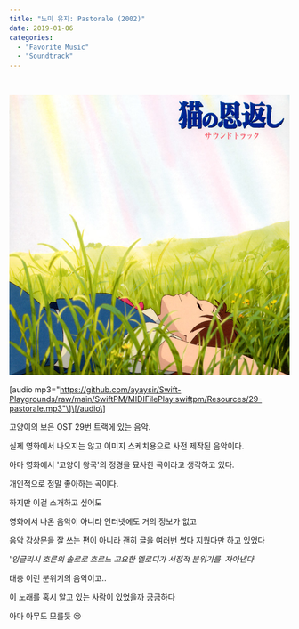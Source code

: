 ```yaml
---
title: "노미 유지: Pastorale (2002)"
date: 2019-01-06
categories: 
  - "Favorite Music"
  - "Soundtrack"
---
```


 

 ![](/assets/img/wp-content/uploads/2019/01/pastorale.png)

\[audio mp3="https://github.com/ayaysir/Swift-Playgrounds/raw/main/SwiftPM/MIDIFilePlay.swiftpm/Resources/29-pastorale.mp3"\]\[/audio\]

고양이의 보은 OST 29번 트랙에 있는 음악.

실제 영화에서 나오지는 않고 이미지 스케치용으로 사전 제작된 음악이다.

아마 영화에서 '고양이 왕국'의 정경을 묘사한 곡이라고 생각하고 있다.

개인적으로 정말 좋아하는 곡이다.

하지만 이걸 소개하고 싶어도

영화에서 나온 음악이 아니라 인터넷에도 거의 정보가 없고

음악 감상문을 잘 쓰는 편이 아니라 괜히 글을 여러번 썼다 지웠다만 하고 있었다

'_잉글리시 호른의 솔로로 흐르느 고요한 멜로디가 서정적 분위기를  자아낸다_'

대충 이런 분위기의 음악이고..

이 노래를 혹시 알고 있는 사람이 있었을까 궁금하다

아마 아무도 모를듯 😢
